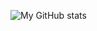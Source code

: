 ![My GitHub stats](https://github-readme-stats.vercel.app/api?username=Herman2201&theme=dark&show_icons=true)
